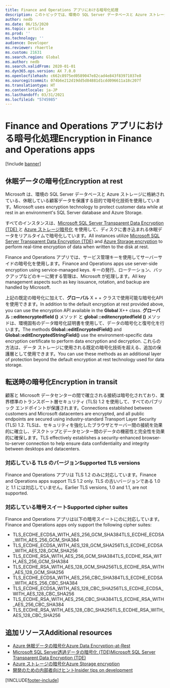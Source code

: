 ```yaml
---
title: Finance and Operations アプリにおける暗号化処理
description: このトピックでは、環境の SQL Server データベースと Azure ストレージに格納されている、休眠している顧客データの保護に使用される暗号化技術について説明します。
author: nedb
ms.date: 06/15/2020
ms.topic: article
ms.prod: ''
ms.technology: ''
audience: Developer
ms.reviewer: rhaertle
ms.custom: 21631
ms.search.region: Global
ms.author: nedb
ms.search.validFrom: 2020-01-01
ms.dyn365.ops.version: AX 7.0.0
ms.openlocfilehash: c662c8975ed0589047e82cad4e843f83971037e8
ms.sourcegitcommit: 074b6e212d19dd5d84881d1cdd096611a18c207f
ms.translationtype: HT
ms.contentlocale: ja-JP
ms.lasthandoff: 03/31/2021
ms.locfileid: "5745985"
---
```

# <a name="encryption-in-finance-and-operations-apps"></a><span data-ttu-id="22d69-103">Finance and Operations アプリにおける暗号化処理</span><span class="sxs-lookup"><span data-stu-id="22d69-103">Encryption in Finance and Operations apps</span></span>

[!include [banner](../includes/banner.md)]

## <a name="encryption-at-rest"></a><span data-ttu-id="22d69-104">休眠データの暗号化</span><span class="sxs-lookup"><span data-stu-id="22d69-104">Encryption at rest</span></span>

<span data-ttu-id="22d69-105">Microsoft は、環境の SQL Server データベースと Azure ストレージに格納されている、休眠している顧客データを保護する目的で暗号化技術を使用しています。</span><span class="sxs-lookup"><span data-stu-id="22d69-105">Microsoft uses encryption technology to protect customer data while at rest in an environment's SQL Server database and Azure Storage.</span></span>

<span data-ttu-id="22d69-106">すべてのインスタンスは、[Microsoft SQL Server Transparent Data Encryption (TDE) ](https://docs.microsoft.com/sql/relational-databases/security/encryption/transparent-data-encryption)と [Azure ストレージ暗号化](https://docs.microsoft.com/azure/storage/common/storage-service-encryption) を使用して、ディスクに書き込まれる休眠データをリアルタイムで暗号化しています。</span><span class="sxs-lookup"><span data-stu-id="22d69-106">All instances utilize [Microsoft SQL Server Transparent Data Encryption (TDE)](https://docs.microsoft.com/sql/relational-databases/security/encryption/transparent-data-encryption) and [Azure Storage encryption](https://docs.microsoft.com/azure/storage/common/storage-service-encryption) to perform real-time encryption of data when written to the disk at rest.</span></span> 

<span data-ttu-id="22d69-107">Finance and Operations アプリでは、サービス管理キーを使用してサーバーサイドの暗号化を使用します。</span><span class="sxs-lookup"><span data-stu-id="22d69-107">Finance and Operations apps use server-side encryption using service-managed keys.</span></span> <span data-ttu-id="22d69-108">キーの発行、ローテーション、バックアップなどのキーに関する管理は、Microsoft が処理します。</span><span class="sxs-lookup"><span data-stu-id="22d69-108">All key management aspects such as key issuance, rotation, and backup are handled by Microsoft.</span></span>

<span data-ttu-id="22d69-109">上記の既定の暗号化に加えて、**グローバル** X + + クラスで使用可能な暗号化APIを使用できます。</span><span class="sxs-lookup"><span data-stu-id="22d69-109">In addition to the default encryption at rest provided above, you can use the encryption API available in the **Global** X++ class.</span></span> <span data-ttu-id="22d69-110">**グローバル ::editencryptedfield ()** メソッド と **global ::editencryptedfield ()** メソッドは、環境固有のデータ暗号化証明書を使用して、データの暗号化と復号化を行います。</span><span class="sxs-lookup"><span data-stu-id="22d69-110">The methods **Global::editEncryptedField()** and **Global::editEncryptedStringField()** use the environment-specific data encryption certificate to perform data encryption and decryption.</span></span> <span data-ttu-id="22d69-111">これらの方法は、データ ストレージに使用される既定の暗号化技術を超える、追加の保護層として使用できます。</span><span class="sxs-lookup"><span data-stu-id="22d69-111">You can use these methods as an additional layer of protection beyond the default encryption at rest technology used for data storage.</span></span>

## <a name="encryption-in-transit"></a><span data-ttu-id="22d69-112">転送時の暗号化</span><span class="sxs-lookup"><span data-stu-id="22d69-112">Encryption in transit</span></span>

<span data-ttu-id="22d69-113">顧客と Microsoft データセンターの間で確立される接続は暗号化されており、業界標準のトランスポート層セキュリティ (TLS) 1.2 を使用して、すべてのパブリック エンドポイントが保護されます。</span><span class="sxs-lookup"><span data-stu-id="22d69-113">Connections established between customers and Microsoft datacenters are encrypted, and all public endpoints are secured using industry-standard Transport Layer Security (TLS) 1.2.</span></span> <span data-ttu-id="22d69-114">TLSは、セキュリティを強化したブラウザとサーバー間の接続を効果的に確立し、デスクトップとデータセンター間のデータの機密性と完全性を効果的に確保します。</span><span class="sxs-lookup"><span data-stu-id="22d69-114">TLS effectively establishes a security-enhanced browser-to-server connection to help ensure data confidentiality and integrity between desktops and datacenters.</span></span> 

### <a name="supported-tls-versions"></a><span data-ttu-id="22d69-115">対応している TLS のバージョン</span><span class="sxs-lookup"><span data-stu-id="22d69-115">Supported TLS versions</span></span>

<span data-ttu-id="22d69-116">Finance and Operations アプリは TLS 1.2 のみに対応しています。</span><span class="sxs-lookup"><span data-stu-id="22d69-116">Finance and Operations apps support TLS 1.2 only.</span></span> <span data-ttu-id="22d69-117">TLS の古いバージョンである 1.0 と 1.1 には対応していません。</span><span class="sxs-lookup"><span data-stu-id="22d69-117">Earlier TLS versions, 1.0 and 1.1, are not supported.</span></span>

### <a name="supported-cipher-suites"></a><span data-ttu-id="22d69-118">対応している暗号スイート</span><span class="sxs-lookup"><span data-stu-id="22d69-118">Supported cipher suites</span></span>

<span data-ttu-id="22d69-119">Finance and Operations アプリは以下の暗号スイートにのに対応しています。</span><span class="sxs-lookup"><span data-stu-id="22d69-119">Finance and Operations apps only support the following cipher suites:</span></span>

* <span data-ttu-id="22d69-120">TLS_ECDHE_ECDSA_WITH_AES_256_GCM_SHA384</span><span class="sxs-lookup"><span data-stu-id="22d69-120">TLS_ECDHE_ECDSA_WITH_AES_256_GCM_SHA384</span></span>
* <span data-ttu-id="22d69-121">TLS_ECDHE_ECDSA_WITH_AES_128_GCM_SHA256</span><span class="sxs-lookup"><span data-stu-id="22d69-121">TLS_ECDHE_ECDSA_WITH_AES_128_GCM_SHA256</span></span>
* <span data-ttu-id="22d69-122">TLS_ECDHE_RSA_WITH_AES_256_GCM_SHA384</span><span class="sxs-lookup"><span data-stu-id="22d69-122">TLS_ECDHE_RSA_WITH_AES_256_GCM_SHA384</span></span>
* <span data-ttu-id="22d69-123">TLS_ECDHE_RSA_WITH_AES_128_GCM_SHA256</span><span class="sxs-lookup"><span data-stu-id="22d69-123">TLS_ECDHE_RSA_WITH_AES_128_GCM_SHA256</span></span>
* <span data-ttu-id="22d69-124">TLS_ECDHE_ECDSA_WITH_AES_256_CBC_SHA384</span><span class="sxs-lookup"><span data-stu-id="22d69-124">TLS_ECDHE_ECDSA_WITH_AES_256_CBC_SHA384</span></span>
* <span data-ttu-id="22d69-125">TLS_ECDHE_ECDSA_WITH_AES_128_CBC_SHA256</span><span class="sxs-lookup"><span data-stu-id="22d69-125">TLS_ECDHE_ECDSA_WITH_AES_128_CBC_SHA256</span></span>
* <span data-ttu-id="22d69-126">TLS_ECDHE_RSA_WITH_AES_256_CBC_SHA384</span><span class="sxs-lookup"><span data-stu-id="22d69-126">TLS_ECDHE_RSA_WITH_AES_256_CBC_SHA384</span></span>
* <span data-ttu-id="22d69-127">TLS_ECDHE_RSA_WITH_AES_128_CBC_SHA256</span><span class="sxs-lookup"><span data-stu-id="22d69-127">TLS_ECDHE_RSA_WITH_AES_128_CBC_SHA256</span></span>

## <a name="additional-resources"></a><span data-ttu-id="22d69-128">追加リソース</span><span class="sxs-lookup"><span data-stu-id="22d69-128">Additional resources</span></span>

* [<span data-ttu-id="22d69-129">Azure 休眠データの暗号化</span><span class="sxs-lookup"><span data-stu-id="22d69-129">Azure Data Encryption-at-Rest</span></span>](https://docs.microsoft.com/azure/security/fundamentals/encryption-atrest)
* [<span data-ttu-id="22d69-130">Microsoft SQL Server透過データの暗号化 (TDE)</span><span class="sxs-lookup"><span data-stu-id="22d69-130">Microsoft SQL Server Transparent Data Encryption (TDE)</span></span>](https://docs.microsoft.com/sql/relational-databases/security/encryption/transparent-data-encryption)
* [<span data-ttu-id="22d69-131">Azure ストレージの暗号化</span><span class="sxs-lookup"><span data-stu-id="22d69-131">Azure Storage encryption</span></span>](https://docs.microsoft.com/azure/storage/common/storage-service-encryption)
* [<span data-ttu-id="22d69-132">開発のための内部者向けヒント</span><span class="sxs-lookup"><span data-stu-id="22d69-132">Insider tips on development</span></span>](https://community.dynamics.com/ax/b/newdynamicsax)


[!INCLUDE[footer-include](../../../includes/footer-banner.md)]